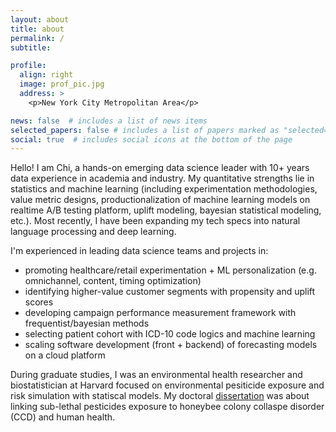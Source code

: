 ```yaml
---
layout: about
title: about
permalink: /
subtitle: 

profile:
  align: right
  image: prof_pic.jpg
  address: >
    <p>New York City Metropolitan Area</p>

news: false  # includes a list of news items
selected_papers: false # includes a list of papers marked as "selected={true}"
social: true  # includes social icons at the bottom of the page
---
```


Hello! I am Chi, a hands-on emerging data science leader with 10+ years data experience in academia and industry. My quantitative strengths lie in statistics and machine learning (including experimentation methodologies, value metric designs, productionalization of machine learning models on realtime A/B testing platform, uplift modeling, bayesian statistical modeling, etc.). Most recently, I have been expanding my tech specs into natural language processing and deep learning. 


I'm experienced in leading data science teams and projects in:
-  promoting healthcare/retail experimentation + ML personalization (e.g. omnichannel, content, timing optimization)
-  identifying higher-value customer segments with propensity and uplift scores
-  developing campaign performance measurement framework with frequentist/bayesian methods
-  selecting patient cohort with ICD-10 code logics and machine learning
-  scaling software development (front + backend) of forecasting models on a cloud platform

During graduate studies, I was an environmental health researcher and biostatistician at Harvard focused on environmental pesiticide exposure and risk simulation with statiscal models. My doctoral [dissertation](https://dash.harvard.edu/bitstream/handle/1/37945631/CHANG-DISSERTATION-2018.pdf?sequence=3) was about linking sub-lethal pesticides exposure to honeybee colony collaspe disorder (CCD) and human health.  
